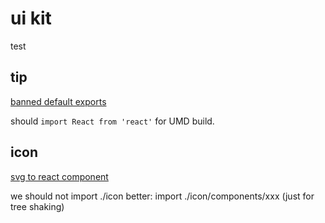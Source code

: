 # ui kit

test

## tip

[banned default exports](https://blog.neufund.org/why-we-have-banned-default-exports-and-you-should-do-the-same-d51fdc2cf2ad)


should `import React from 'react'` for UMD build.


## icon

[svg to react component](https://react-svgr.com/playground)

we should not import ./icon 
better: import ./icon/components/xxx   (just for tree shaking)
